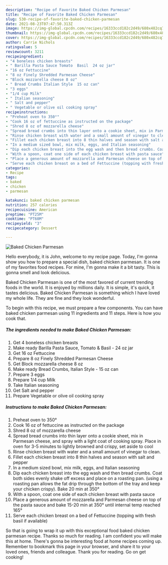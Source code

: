 ```yaml
---
description: "Recipe of Favorite Baked Chicken Parmesan"
title: "Recipe of Favorite Baked Chicken Parmesan"
slug: 530-recipe-of-favorite-baked-chicken-parmesan
date: 2021-08-23T07:47:50.313Z
image: https://img-global.cpcdn.com/recipes/16333ccd182c2d49/680x482cq70/baked-chicken-parmesan-recipe-main-photo.jpg
thumbnail: https://img-global.cpcdn.com/recipes/16333ccd182c2d49/680x482cq70/baked-chicken-parmesan-recipe-main-photo.jpg
cover: https://img-global.cpcdn.com/recipes/16333ccd182c2d49/680x482cq70/baked-chicken-parmesan-recipe-main-photo.jpg
author: Carrie Nichols
ratingvalue: 5
reviewcount: 3211
recipeingredient:
- "4 boneless chicken breasts"
- " Barilla Pasta Sauce Tomato  Basil  24 oz jar"
- "16 oz Fettuccine"
- "8 oz Finely Shredded Parmesan Cheese"
- "Block mozzarella cheese 8 oz"
- " Bread Crumbs Italian Style  15 oz can"
- "3 eggs"
- "1/4 cup Milk"
- " Italian seasoning"
- " Salt and pepper"
- " Vegetable or olive oil cooking spray"
recipeinstructions:
- "Preheat oven to 350°"
- "Cook 16 oz of fettuccine as instructed on the package"
- "Shred 8 oz of mozzarella cheese"
- "Spread bread crumbs into thin layer onto a cookie sheet, mix in Parmesan cheese, and spray with a light coat of cooking spray. Place in oven for 3-5 minutes to lightly browned and crispy, set aside to cool"
- "Rinse chicken breast with water and a small amount of vinegar to clean."
- "Fillet each chicken breast into 8 thin halves and season with salt and pepper"
- "In a medium sized bowl, mix milk, eggs, and Italian seasoning"
- "Dip each chicken breast into the egg wash and then bread crumbs. Coat both sides evenly shake off excess and place on a roasting pan. (using a roasting pan allows the fat drip through the bottom of the tray and keep your chicken crispy). Bake 20 min at 350°"
- "With a spoon, coat one side of each chicken breast with pasta sauce"
- "Place a generous amount of mozzarella and Parmesan cheese on top of the pasta sauce and bake 15-20 min at 350° until internal temp reached 165°"
- "Serve each chicken breast on a bed of Fettuccine (topping with fresh basil if available)"
categories:
- Recipe
tags:
- baked
- chicken
- parmesan

katakunci: baked chicken parmesan 
nutrition: 257 calories
recipecuisine: American
preptime: "PT25M"
cooktime: "PT60M"
recipeyield: "3"
recipecategory: Dessert

---
```



![Baked Chicken Parmesan](https://img-global.cpcdn.com/recipes/16333ccd182c2d49/680x482cq70/baked-chicken-parmesan-recipe-main-photo.jpg)

Hello everybody, it is John, welcome to my recipe page. Today, I'm gonna show you how to prepare a special dish, baked chicken parmesan. It is one of my favorites food recipes. For mine, I'm gonna make it a bit tasty. This is gonna smell and look delicious.



Baked Chicken Parmesan is one of the most favored of current trending foods in the world. It is enjoyed by millions daily. It is simple, it's quick, it tastes delicious. Baked Chicken Parmesan is something which I have loved my whole life. They are fine and they look wonderful.


To begin with this recipe, we must prepare a few components. You can have baked chicken parmesan using 11 ingredients and 11 steps. Here is how you cook that.

<!--inarticleads1-->

##### The ingredients needed to make Baked Chicken Parmesan:

1. Get 4 boneless chicken breasts
1. Make ready  Barilla Pasta Sauce, Tomato &amp; Basil - 24 oz jar
1. Get 16 oz Fettuccine
1. Prepare 8 oz Finely Shredded Parmesan Cheese
1. Get Block mozzarella cheese 8 oz
1. Make ready  Bread Crumbs, Italian Style - 15 oz can
1. Prepare 3 eggs
1. Prepare 1/4 cup Milk
1. Take  Italian seasoning
1. Get  Salt and pepper
1. Prepare  Vegetable or olive oil cooking spray




<!--inarticleads2-->

##### Instructions to make Baked Chicken Parmesan:

1. Preheat oven to 350°
1. Cook 16 oz of fettuccine as instructed on the package
1. Shred 8 oz of mozzarella cheese
1. Spread bread crumbs into thin layer onto a cookie sheet, mix in Parmesan cheese, and spray with a light coat of cooking spray. Place in oven for 3-5 minutes to lightly browned and crispy, set aside to cool
1. Rinse chicken breast with water and a small amount of vinegar to clean.
1. Fillet each chicken breast into 8 thin halves and season with salt and pepper
1. In a medium sized bowl, mix milk, eggs, and Italian seasoning
1. Dip each chicken breast into the egg wash and then bread crumbs. Coat both sides evenly shake off excess and place on a roasting pan. (using a roasting pan allows the fat drip through the bottom of the tray and keep your chicken crispy). Bake 20 min at 350°
1. With a spoon, coat one side of each chicken breast with pasta sauce
1. Place a generous amount of mozzarella and Parmesan cheese on top of the pasta sauce and bake 15-20 min at 350° until internal temp reached 165°
1. Serve each chicken breast on a bed of Fettuccine (topping with fresh basil if available)




So that is going to wrap it up with this exceptional food baked chicken parmesan recipe. Thanks so much for reading. I am confident you will make this at home. There's gonna be interesting food at home recipes coming up. Remember to bookmark this page in your browser, and share it to your loved ones, friends and colleague. Thank you for reading. Go on get cooking!
